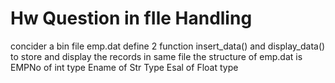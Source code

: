 # Hw Question in fIle Handling
concider a bin file emp.dat 
define 2 function insert_data() and display_data()
to store and display the records in same file 
the structure of emp.dat is EMPNo of int 
type Ename of Str Type Esal of Float type
